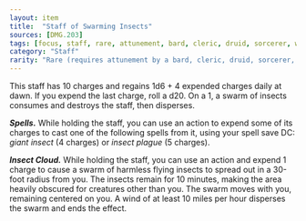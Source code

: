 ```yaml
---
layout: item
title:  "Staff of Swarming Insects"
sources: [DMG.203]
tags: [focus, staff, rare, attunement, bard, cleric, druid, sorcerer, warlock, wizard]
category: "Staff"
rarity: "Rare (requires attunement by a bard, cleric, druid, sorcerer, warlock, or wizard)"
---
```


This staff has 10 charges and regains 1d6 + 4 expended charges daily at dawn. If you expend the last charge, roll a d20. On a 1, a swarm of insects consumes and destroys the staff, then disperses.

***Spells.*** While holding the staff, you can use an action to expend some of its charges to cast one of the following spells from it, using your spell save DC: _giant insect_ (4 charges) or _insect plague_ (5 charges).

***Insect Cloud.*** While holding the staff, you can use an action and expend 1 charge to cause a swarm of harmless flying insects to spread out in a 30-foot radius from you. The insects remain for 10 minutes, making the area heavily obscured for creatures other than you. The swarm moves with you, remaining centered on you. A wind of at least 10 miles per hour disperses the swarm and ends the effect.